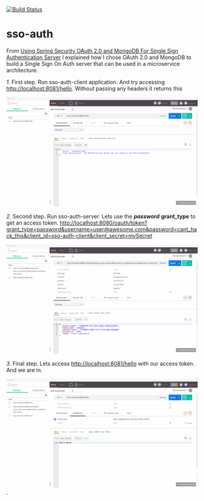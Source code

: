 [![Build Status](https://travis-ci.org/malike/sso-auth.svg?branch=master)](https://travis-ci.org/malike/sso-auth)

# sso-auth

From [Using Spring Security OAuth 2.0 and MongoDB For Single Sign Authentication Server](http://malike.github.io/Spring-Security-OAuth2/) I explained how I chose OAuth 2.0 and MongoDB to build a Single Sign On Auth server that can be used in a microservice architecture.

*1.* First step. Run sso-auth-client application. And try accessing [http://localhost:8081/hello](http://localhost:8081/hello). Without
passing any headers it returns this

![No Security Token](hello_no_token.png "sso-auth-client")

*2.* Second step. Run sso-auth-server. Lets use the ***password*** **grant_type** to get an access token.
[http://localhost:8080/oauth/token?grant_type=password&username=user@awesome.com&password=cant_hack_this&client_id=sso-auth-client&client_secret=mySecret](http://localhost:8080/oauth/token?grant_type=password&username=user@awesome.com&password=cant_hack_this&client_id=sso-auth-client&client_secret=mySecret)

![Get Access Token](oauth_login.png "sso-auth-server")

*3.* Final step. Lets access [http://localhost:8081/hello](http://localhost:8081/hello) with our access token.
And we are in.

![Security Token](hello_token.png "sso-auth-client").




